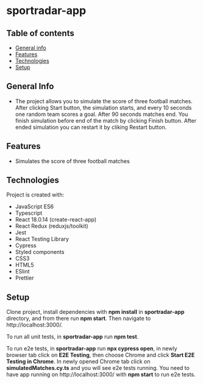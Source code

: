 # sportradar-app
## Table of contents
* [General info](#general-info)
* [Features](#features)
* [Technologies](#technologies)
* [Setup](#setup)

## General Info
* The project allows you to simulate the score of three football matches. After clicking Start button, the simulation starts, and every 10 seconds one random team scores a goal. After 90 seconds matches end. You finish simulation before end of the match by clicking Finish button. After ended simulation you can restart it by cliking Restart button.

## Features
* Simulates the score of three football matches
	
## Technologies
Project is created with:
* JavaScript ES6
* Typescript
* React 18.0.14 (create-react-app)
* React Redux (reduxjs/toolkit)
* Jest
* React Testing Library
* Cypress
* Styled components
* CSS3
* HTML5
* ESlint
* Prettier
	
## Setup
Clone project, install dependencies with **npm install** in **sportradar-app** directory, and from there run **npm start**. Then navigate to http://localhost:3000/.

To run all unit tests, in **sportradar-app** run **npm test**.

To run e2e tests, in **sportradar-app** run **npx cypress open**, in newly browser tab click on **E2E Testing**, then choose Chrome and click **Start E2E Testing in Chrome**. In newly opened Chrome tab click on **simulatedMatches.cy.ts** and you will see e2e tests running. You need to have app running on http://localhost:3000/ with **npm start** to run e2e tests. 


